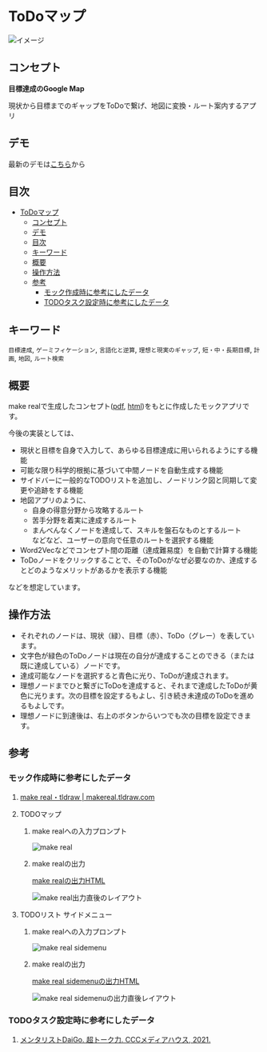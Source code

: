# ToDoマップ

![イメージ](images/ToDoマップ.png)

## コンセプト

**目標達成のGoogle Map**

現状から目標までのギャップをToDoで繋げ、地図に変換・ルート案内するアプリ

## デモ

最新のデモは[こちら](https://zeke320-todo-map.vercel.app/)から

## 目次

- [ToDoマップ](#todoマップ)
  - [コンセプト](#コンセプト)
  - [デモ](#デモ)
  - [目次](#目次)
  - [キーワード](#キーワード)
  - [概要](#概要)
  - [操作方法](#操作方法)
  - [参考](#参考)
    - [モック作成時に参考にしたデータ](#モック作成時に参考にしたデータ)
    - [TODOタスク設定時に参考にしたデータ](#todoタスク設定時に参考にしたデータ)

## キーワード

`目標達成`, `ゲーミフィケーション`, `言語化と逆算`, `理想と現実のギャップ`, `短・中・長期目標`, `計画`, `地図`, `ルート検索`

## 概要

make realで生成したコンセプト([pdf](concepts/todo-map/todo-map-concept.pdf), [html](concepts/todo-map/todo-map-concept.html))をもとに作成したモックアプリです。

今後の実装としては、

- 現状と目標を自身で入力して、あらゆる目標達成に用いられるようにする機能
- 可能な限り科学的根拠に基づいて中間ノードを自動生成する機能
- サイドバーに一般的なTODOリストを追加し、ノードリンク図と同期して変更や追跡をする機能
- 地図アプリのように、
  - 自身の得意分野から攻略するルート
  - 苦手分野を着実に達成するルート
  - まんべんなくノードを達成して、スキルを盤石なものとするルート  
    などなど、ユーザーの意向で任意のルートを選択する機能
- Word2Vecなどでコンセプト間の距離（達成難易度）を自動で計算する機能
- ToDoノードをクリックすることで、そのToDoがなぜ必要なのか、達成するとどのようなメリットがあるかを表示する機能

などを想定しています。

## 操作方法

- それぞれのノードは、現状（緑）、目標（赤）、ToDo（グレー）を表しています。
- 文字色が緑色のToDoノードは現在の自分が達成することのできる（または既に達成している）ノードです。
- 達成可能なノードを選択すると青色に光り、ToDoが達成されます。
- 理想ノードまでひと繋ぎにToDoを達成すると、それまで達成したToDoが黄色に光ります。次の目標を設定するもよし、引き続き未達成のToDoを進めるもよしです。
- 理想ノードに到達後は、右上のボタンからいつでも次の目標を設定できます。

## 参考

### モック作成時に参考にしたデータ

1. [make real・tldraw | makereal.tldraw.com](https://makereal.tldraw.com/)
1. TODOマップ

   1. make realへの入力プロンプト

      ![make real](concepts/todo-map/todo-map-concept.svg)

   1. make realの出力

      [make realの出力HTML](concepts/todo-map/todo-map-concept.html)

      ![make real出力直後のレイアウト](concepts/todo-map/todo-map-concept.png)

1. TODOリスト サイドメニュー

   1. make realへの入力プロンプト

      ![make real sidemenu](concepts/todo-list-sidemenu/todo-list-sidemenu-concept.svg)

   1. make realの出力

      [make real sidemenuの出力HTML](concepts/todo-list-sidemenu/todo-list-sidemenu-concept.html)

      ![make real sidemenuの出力直後レイアウト](concepts/todo-list-sidemenu/todo-list-sidemenu-concept.png)

### TODOタスク設定時に参考にしたデータ

1. [メンタリストDaiGo. 超トーク力. CCCメディアハウス, 2021.](http://books.cccmh.co.jp/list/detail/2112/)
